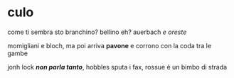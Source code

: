 # culo
come ti sembra sto branchino? bellino eh?
auerbach *e oreste* 

momigliani e bloch, ma poi arriva **pavone** e corrono con la coda tra le gambe

jonh lock ***non parla tanto***, hobbles sputa i fax, rossue è un bimbo di strada 
